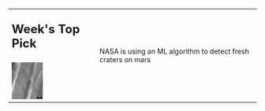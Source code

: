 <table>
  <tr>
    <td>
      <p style="font-size: 24px"> <b> Week's Top Pick </b> </p>
      <img src="/assets/crater.png" style="width:62.5px;height:75px;">
    </td>
    <td>
      <p> NASA is using an ML algorithm to detect fresh craters on mars </p>
    </td>
  </tr>
</table>
